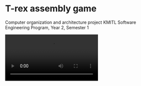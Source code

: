 # T-rex assembly game

Computer organization and architecture project KMITL
Software Engineering Program, Year 2, Semester 1

<video src="/demo.mp4" controls title="Title"></video>